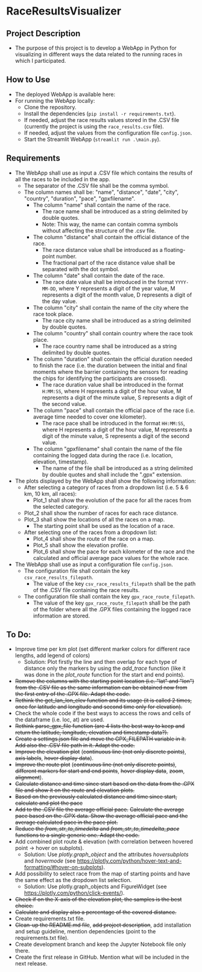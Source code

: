 # RaceResultsVisualizer

## Project Description
* The purpose of this project is to develop a WebApp in Python for visualizing in different ways the data related to the running races in which I participated.

## How to Use
* The deployed WebApp is available here:
* For running the WebApp locally:
  * Clone the repository.
  * Install the dependencies (```pip install -r requirements.txt```).
  * If needed, adjust the race results values stored in the .CSV file (currently the project is using the ```race_results.csv``` file).
  * If needed, adjust the values from the configuration file ```config.json```.
  * Start the Streamlit WebApp (```streamlit run .\main.py```).

## Requirements
* The WebApp shall use as input a .CSV file which contains the results of all the races to be included in the app.
  * The separator of the .CSV file shall be the comma symbol.
  * The column names shall be: "name", "distance", "date", "city", "country", "duration", "pace", "gpxfilename".
    * The column "name" shall contain the name of the race.
      * The race name shall be introduced as a string delimited by double quotes.
      * Note: This way, the name can contain comma symbols without affecting the structure of the .csv file.
    * The column "distance" shall contain the official distance of the race.
      * The race distance value shall be introduced as a floating-point number.
      * The fractional part of the race distance value shall be separated with the dot symbol. 
    * The column "date" shall contain the date of the race.
      * The race date value shall be introduced in the format ```YYYY-MM-DD```, where Y represents a digit of the year value, M represents a digit of the month value, D represents a digit of the day value.
    * The column "city" shall contain the name of the city where the race took place.
      * The race city name shall be introduced as a string delimited by double quotes.
    * The column "country" shall contain country where the race took place.
      * The race country name shall be introduced as a string delimited by double quotes.
    * The column "duration" shall contain the official duration needed to finish the race (i.e. the duration between the initial and final moments where the barrier containing the sensors for reading the chips for identifying the participants are crossed).
      * The race duration value shall be introduced in the format ```H:MM:SS```, where H represents a digit of the hour value, M represents a digit of the minute value, S represents a digit of the second value.
    * The column "pace" shall contain the official pace of the race (i.e. average time needed to cover one kilometer).
      * The race pace shall be introduced in the format ```HH:MM:SS```, where H represents a digit of the hour value, M represents a digit of the minute value, S represents a digit of the second value.
    * The column "gpxfilename" shall contain the name of the file containing the logged data during the race (i.e. location, elevation, timestamp).
      * The name of the file shall be introduced as a string delimited by double quotes and shall include the ".gpx" extension.
* The plots displayed by the WebApp shall show the following information:
  * After selecting a category of races from a dropdown list (i.e. 5 & 6 km, 10 km, all races):
    * Plot_1 shall show the evolution of the pace for all the races from the selected category.
  * Plot_2 shall show the number of races for each race distance.
  * Plot_3 shall show the locations of all the races on a map.
    * The starting point shall be used as the location of a race. 
  * After selecting one of the races from a dropdown list:
    * Plot_4 shall show the route of the race on a map.
    * Plot_5 shall show the elevation profile.
    * Plot_6 shall show the pace for each kilometer of the race and the calculated and official average pace values for the whole race.
* The WebApp shall use as input a configuration file ```config.json```.
  * The configuration file shall contain the key ```csv_race_results_filepath```.
    * The value of the key ```csv_race_results_filepath``` shall be the path of the .CSV file containing the race results.
  * The configuration file shall contain the key ```gpx_race_route_filepath```.
    * The value of the key ```gpx_race_route_filepath``` shall be the path of the folder where all the .GPX files containing the logged race information are stored.

## To Do:
* Improve time per km plot (set different marker colors for different race lengths, add legend of colors)
  * Solution: Plot firstly the line and then overlap for each type of distance only the markers by using the _add_trace_ function (like it was done in the _plot_route_ function for the start and end points).
* ~~Remove the columns with the starting point location (i.e. "lat" and "lon") from the .CSV file as the same information can be obtained now from the first entry of the .GPX file. Adapt the code.~~
* ~~Rethink the get_lan_lon_elev function and its usage (it is called 2 times, once for latitude and longitude and second time only for elevation).~~
* Check the whole code if the best ways to access the rows and cells of the dataframe (i.e. loc, at) are used.
* ~~Rethink parse_gpx_file function (are 4 lists the best way to keep and return the latitude, longitude, elevation and timestamp data?).~~
* ~~Create a settings.json file and move the GPX_FILEPATH variable in it. Add also the .CSV file path in it. Adapt the code.~~
* ~~Improve the elevation plot~~ (~~continuous line (not only discrete points)~~, ~~axis labels~~, ~~hover display data~~).
* ~~Improve the route plot~~ (~~continuous line (not only discrete points)~~, ~~different markers for start and end points~~, ~~hover display data~~, ~~zoom~~, ~~alignment~~).
* ~~Calculate distance and time since start based on the data from the .GPX file and show it on the route and elevation plots.~~
* ~~Based on the previously calculated distance and time since start, calculate and plot the pace~~
* ~~Add to the .CSV file the average official pace.~~ ~~Calculate the average pace based on the .GPX data. Show the average official pace and the average calculated pace in the pace plot.~~
* ~~Reduce the _from_str_to_timedelta_ and _from_str_to_timedelta_pace_ functions to a single generic one. Adapt the code.~~
* Add combined plot route & elevation (with correlation between hovered point -> hover on subplots).
  * Solution: Use _plotly.graph_object_ and the attributes _hoversubplots_ and _hovermode_ (see https://plotly.com/python/hover-text-and-formatting/#hover-on-subplots).
* Add possibility to select race from the map of starting points and have the same effect as the dropdown list selection.
  * Solution: Use plotly.graph_objects and FigureWidget (see https://plotly.com/python/click-events/). 
* ~~Check if on the X-axis of the elevation plot, the samples is the best choice.~~
* ~~Calculate and display also a percentage of the covered distance.~~
* Create requirements.txt file.
* ~~Clean-up the README.md file~~, ~~add project description~~, add installation and setup guideline, mention dependencies (point to the requirements.txt file).
* Create development branch and keep the Jupyter Notebook file only there.
* Create the first release in GitHub. Mention what will be included in the next release.

